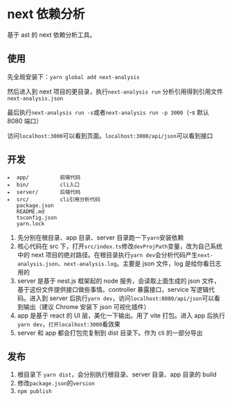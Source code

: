 # next 依赖分析

基于 ast 的 next 依赖分析工具。

## 使用

先全局安装下：`yarn global add next-analysis`

然后进入到 next 项目的更目录，执行`next-analysis run` 分析引用得到引用文件`next-analysis.json`

最后执行`next-analysis run -s`或者`next-analysis run -p 3000`（-s 默认 8080 端口）

访问`localhost:3000`可以看到页面。`localhost:3000/api/json`可以看到接口

## 开发

```
▸  app/          前端代码
▸  bin/          cli入口
▸  server/       后端代码
▸  src/          cli引用分析代码
   package.json
   README.md
   tsconfig.json
   yarn.lock
```

1. 先分别在根目录、app 目录、server 目录跑一下`yarn`安装依赖
2. 核心代码在 src 下，打开`src/index.ts`修改`devProjPath`变量，改为自己系统中的 next 项目的绝对路径。在根目录执行`yarn dev`会分析代码产生`next-analysis.json`、`next-analysis.log`。主要是 json 文件，log 是给你看日志用的
3. server 是基于 nest.js 框架起的 node 服务，会读取上面生成的 json 文件，基于这份文件提供接口做些事情。controller 暴露接口，service 写逻辑代码。进入到 server 后执行`yarn dev`，访问`localhost:8080/api/json`可以看到输出（建议 Chrome 安装下 json 可视化插件）
4. app 是基于 react 的 UI 层，美化一下输出。用了 vite 打包。进入 app 后执行`yarn dev`，`打开localhost:3000`看效果
5. server 和 app 都会打包完复制到 dist 目录下。作为 cli 的一部分导出

## 发布

1. 根目录下 `yarn dist`，会分别执行根目录、server 目录、app 目录的 build
2. 修改`package.json`的`version`
3. `npm publish`
